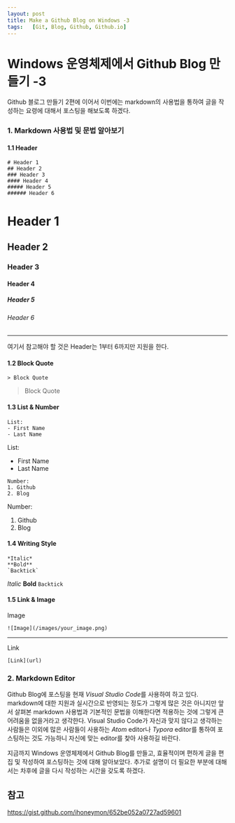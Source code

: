 ```yaml
---
layout: post
title: Make a Github Blog on Windows -3
tags:   [Git, Blog, Github, Github.io]
---
```


# Windows 운영체제에서 Github Blog 만들기 -3

Github 블로그 만들기 2편에 이어서 이번에는 markdown의 사용법을 통하여 글을 작성하는 요령에 대해서 포스팅을 해보도록 하겠다.

### 1. Markdown 사용법 및 문법 알아보기

#### 1.1 Header

```
# Header 1
## Header 2
### Header 3
#### Header 4
##### Header 5
###### Header 6
```
# Header 1
## Header 2
### Header 3
#### Header 4
##### Header 5
###### Header 6
***
여기서 참고해야 할 것은 Header는 1부터 6까지만 지원을 한다.

#### 1.2 Block Quote

```
> Block Quote
```
> Block Quote

#### 1.3 List & Number

```
List:
- First Name
- Last Name
```
List:
- First Name
- Last Name

```
Number:
1. Github
2. Blog
```
Number:
1. Github
2. Blog

#### 1.4 Writing Style

```
*Italic*
**Bold**
`Backtick`
```
*Italic*
**Bold**
`Backtick`

#### 1.5 Link & Image

Image
```
![Image](/images/your_image.png)
```
***
Link
```
[Link](url)
```

### 2. Markdown Editor 

Github Blog에 포스팅을 현재 *Visual Studio Code*를 사용하여 하고 있다. markdown에 대한 지원과 실시간으로 반영되는 정도가 그렇게 많은 것은 아니지만 앞서 살펴본 markdown 사용법과 기본적인 문법을 이해한다면 적용하는 것에 그렇게 큰 어려움을 없을거라고 생각한다. Visual Studio Code가 자신과 맞지 않다고 생각하는 사람들은 이외에 많은 사람들이 사용하는 *Atom* editor나 *Typora* editor를 통하여 포스팅하는 것도 가능하니 자신에 맞는 editor를 찾아 사용하길 바란다.

지금까지 Windows 운영체제에서 Github Blog를 만들고, 효율적이며 편하게 글을 편집 및 작성하여 포스팅하는 것에 대해 알아보았다. 추가로 설명이 더 필요한 부분에 대해서는 차후에 글을 다시 작성하는 시간을 갖도록 하겠다.

## 참고
<https://gist.github.com/ihoneymon/652be052a0727ad59601>